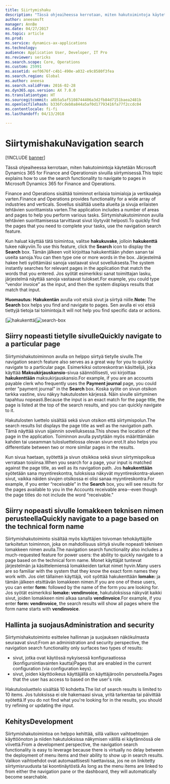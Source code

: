 ```yaml
---
title: Siirtymishaku
description: "Tässä ohjeaiheessa kerrotaan, miten hakutoimintoja käytetään Microsoft Dynamics 365 for Finance and Operationsin sivuilla siirtymisessä."
author: aneesmsft
manager: AnnBe
ms.date: 04/27/2017
ms.topic: article
ms.prod: 
ms.service: dynamics-ax-applications
ms.technology: 
audience: Application User, Developer, IT Pro
ms.reviewer: sericks
ms.search.scope: Core, Operations
ms.custom: 25991
ms.assetid: eef0676f-c4b1-490e-a032-e9c8580f3fea
ms.search.region: Global
ms.author: aneesa
ms.search.validFrom: 2016-02-28
ms.dyn365.ops.version: AX 7.0.0
ms.translationtype: HT
ms.sourcegitcommit: a8b5a5af5108744406a3d2fb84d7151baea2481b
ms.openlocfilehash: b336fcdeb0a844a5af0d17793416fa77f2ccdc04
ms.contentlocale: fi-fi
ms.lasthandoff: 04/13/2018

---
```


# <a name="navigation-search"></a><span data-ttu-id="50369-103">Siirtymishaku</span><span class="sxs-lookup"><span data-stu-id="50369-103">Navigation search</span></span>

[!INCLUDE [banner](../includes/banner.md)]

<span data-ttu-id="50369-104">Tässä ohjeaiheessa kerrotaan, miten hakutoimintoja käytetään Microsoft Dynamics 365 for Finance and Operationsin sivuilla siirtymisessä.</span><span class="sxs-lookup"><span data-stu-id="50369-104">This topic explains how to use the search functionality to navigate to pages in Microsoft Dynamics 365 for Finance and Operations.</span></span>

<span data-ttu-id="50369-105">Finance and Operations sisältää toiminnot erilaisia toimialoja ja vertikaaleja varten.</span><span class="sxs-lookup"><span data-stu-id="50369-105">Finance and Operations provides functionality for a wide array of industries and verticals.</span></span> <span data-ttu-id="50369-106">Sovellus sisältää useita alueita ja sivuja erilaisten tehtävien suorittamista varten.</span><span class="sxs-lookup"><span data-stu-id="50369-106">The application includes a number of areas and pages to help you perform various tasks.</span></span> <span data-ttu-id="50369-107">Siirtymishakutoiminnon avulla tehtävien suorittamisessa tarvittavat sivut löytyvät helposti.</span><span class="sxs-lookup"><span data-stu-id="50369-107">To quickly find the pages that you need to complete your tasks, use the navigation search feature.</span></span> 

<span data-ttu-id="50369-108">Kun haluat käyttää tätä toimintoa, valitse **hakukuvake**, jolloin **hakukenttä** tukee näkyviin.</span><span class="sxs-lookup"><span data-stu-id="50369-108">To use this feature, click the **Search** icon to display the **Search** box.</span></span> <span data-ttu-id="50369-109">Tämän jälkeen voit kirjoittaa hakukenttään yhden sanan tai useita sanoja.</span><span class="sxs-lookup"><span data-stu-id="50369-109">You can then type one or more words in the box.</span></span> <span data-ttu-id="50369-110">Järjestelmä hakee heti syöttämiäsi sanoja vastaavat sivut sovelluksesta.</span><span class="sxs-lookup"><span data-stu-id="50369-110">The system instantly searches for relevant pages in the application that match the words that you entered.</span></span> <span data-ttu-id="50369-111">Jos syötät esimerkiksi sanat toimittajan lasku, järjestelmä näyttää sanoja vastaavat tulokset.</span><span class="sxs-lookup"><span data-stu-id="50369-111">For example, you could type “vendor invoice” as the input, and then the system displays results that match that input.</span></span> 

<span data-ttu-id="50369-112">**Huomautus:** **Hakukentän** avulla voit etsiä sivut ja siirtyä niille.</span><span class="sxs-lookup"><span data-stu-id="50369-112">**Note:** The **Search** box helps you find and navigate to pages.</span></span> <span data-ttu-id="50369-113">Sen avulla ei voi etsiä tiettyjä tietoja tai toimintoja.</span><span class="sxs-lookup"><span data-stu-id="50369-113">It will not help you find specific data or actions.</span></span> 

<span data-ttu-id="50369-114">[![hakukenttä](media/navigation-search.png "Hakukenttä")</span><span class="sxs-lookup"><span data-stu-id="50369-114">[![search-box](media/navigation-search.png "Search box")</span></span> 

## <a name="quickly-navigate-to-a-particular-page"></a><span data-ttu-id="50369-115">Siirry nopeasti tietylle sivulle</span><span class="sxs-lookup"><span data-stu-id="50369-115">Quickly navigate to a particular page</span></span>
<span data-ttu-id="50369-116">Siirtymishakutoiminnon avulla on helppo siirtyä tietylle sivulle.</span><span class="sxs-lookup"><span data-stu-id="50369-116">The navigation search feature also serves as a great way for you to quickly navigate to a particular page.</span></span> <span data-ttu-id="50369-117">Esimerkiksi ostoreskontran käsittelijä, joka käyttää **Maksukirjauskansio**-sivua säännöllisesti, voi kirjoittaa **hakukenttään** maksukirjauskansio.</span><span class="sxs-lookup"><span data-stu-id="50369-117">For example, if you are an accounts payable clerk who frequently uses the **Payment journal** page, you could enter "payment journal" in the **Search** box.</span></span> <span data-ttu-id="50369-118">Koska syöte on sivun otsikon tarkka vastine, sivu näkyy hakutulosten kärjessä. Näin sivulle siirtyminen tapahtuu nopeasti.</span><span class="sxs-lookup"><span data-stu-id="50369-118">Because the input is an exact match for the page title, the page is listed at the top of the search results, and you can quickly navigate to it.</span></span> 

<span data-ttu-id="50369-119">Hakutulosten luettelo sisältää sekä sivun otsikon että siirtymispolun.</span><span class="sxs-lookup"><span data-stu-id="50369-119">The search results list displays the page title as well as the navigation path.</span></span> <span data-ttu-id="50369-120">Tämä näyttää sivun sijainnin sovelluksessa.</span><span class="sxs-lookup"><span data-stu-id="50369-120">This shows the location of the page in the application.</span></span> <span data-ttu-id="50369-121">Toiminnon avulla pystytään myös määrittämään kahden tai useamman tulosluettelossa olevan sivun erot.</span><span class="sxs-lookup"><span data-stu-id="50369-121">It also helps you differentiate between two or more similar pages in the results.</span></span> 

<span data-ttu-id="50369-122">Kun sivua haetaan, syötettä ja sivun otsikkoa sekä sivun siirtymispolkua verrataan toisiinsa.</span><span class="sxs-lookup"><span data-stu-id="50369-122">When you search for a page, your input is matched against the page title, as well as its navigation path.</span></span> <span data-ttu-id="50369-123">Jos **hakukenttään** syötetään sana myyntireskontra, tuloksissa näkyvät myyntireskontra-alueen sivut, vaikka näiden sivujen otsikossa ei olisi sanaa myyntireskontra.</span><span class="sxs-lookup"><span data-stu-id="50369-123">For example, if you enter “receivable” in the **Search** box, you will see results for the pages available to you in the Accounts receivable area--even though the page titles do not include the word “receivable."</span></span> 

## <a name="quickly-navigate-to-a-page-based-on-the-technical-form-name"></a><span data-ttu-id="50369-124">Siirry nopeasti sivulle lomakkeen teknisen nimen perusteella</span><span class="sxs-lookup"><span data-stu-id="50369-124">Quickly navigate to a page based on the technical form name</span></span>
<span data-ttu-id="50369-125">Siirtymishakutoiminto sisältää myös käyttäjien toivoman tehokäyttäjille tarkoitetun toiminnon, joka on mahdollisuus siirtyä sivulle nopeasti teknisen lomakkeen nimen avulla.</span><span class="sxs-lookup"><span data-stu-id="50369-125">The navigation search functionality also includes a much-requested feature for power users: the ability to quickly navigate to a page based on the technical form name.</span></span> <span data-ttu-id="50369-126">Monet käyttäjät tuntevat järjestelmän ja käsittelemiensä lomakkeiden tarkat nimet hyvin.</span><span class="sxs-lookup"><span data-stu-id="50369-126">Many users are so familiar with the system that they know the exact form names they work with.</span></span> <span data-ttu-id="50369-127">Jos olet tällainen käyttäjä, voit syöttää hakukenttään **lomake:** ja tämän jälkeen etsittävän lomakkeen nimen.</span><span class="sxs-lookup"><span data-stu-id="50369-127">If you are one of these users, you can enter **form:** followed by the name of the form you are looking for.</span></span> <span data-ttu-id="50369-128">Jos syötät esimerkiksi **lomake: vendinvoice**, hakutuloksissa näkyvät kaikki sivut, joiden lomakkeen nimi alkaa sanalla **vendinvoice**.</span><span class="sxs-lookup"><span data-stu-id="50369-128">For example, if you enter **form: vendinvoice**, the search results will show all pages where the form name starts with **vendinvoice**.</span></span> 

## <a name="administration-and-security"></a><span data-ttu-id="50369-129">Hallinta ja suojaus</span><span class="sxs-lookup"><span data-stu-id="50369-129">Administration and security</span></span>
<span data-ttu-id="50369-130">Siirtymishakutoiminto esittelee hallinnan ja suojauksen näkökulmasta seuraavat sivut:</span><span class="sxs-lookup"><span data-stu-id="50369-130">From an administration and security perspective, the navigation search functionality only surfaces two types of results:</span></span>

-   <span data-ttu-id="50369-131">sivut, jotka ovat käytössä nykyisessä konfiguraatiossa (konfigurointiavainten kautta)</span><span class="sxs-lookup"><span data-stu-id="50369-131">Pages that are enabled in the current configuration (via configuration keys).</span></span>
-   <span data-ttu-id="50369-132">sivut, joiden käyttöoikeus käyttäjällä on käyttäjäroolin perusteella.</span><span class="sxs-lookup"><span data-stu-id="50369-132">Pages that the user has access to based on the user's role.</span></span>

<span data-ttu-id="50369-133">Hakutulosluettelo sisältää 10 kohdetta.</span><span class="sxs-lookup"><span data-stu-id="50369-133">The list of search results is limited to 10 items.</span></span> <span data-ttu-id="50369-134">Jos tuloksissa ei ole hakemaasi sivua, yritä tarkentaa tai päivittää syötettä.</span><span class="sxs-lookup"><span data-stu-id="50369-134">If you do not find what you're looking for in the results, you should try refining or updating the input.</span></span> 

## <a name="development"></a><span data-ttu-id="50369-135">Kehitys</span><span class="sxs-lookup"><span data-stu-id="50369-135">Development</span></span> 
<span data-ttu-id="50369-136">Siirtymishakutoimintoa on helppo kehittää, sillä valikon vaihtoehtojen käyttöönoton ja niiden hakutuloksissa näkymisen välillä ei käytännössä ole viivettä.</span><span class="sxs-lookup"><span data-stu-id="50369-136">From a development perspective, the navigation search functionality is easy to leverage because there is virtually no delay between the deployment of menu items and their ability to show up in search results.</span></span> <span data-ttu-id="50369-137">Valikon vaihtoehdot ovat automaattisesti haettavissa, jos ne on linkitetty siirtymisruudusta tai koontinäytöstä.</span><span class="sxs-lookup"><span data-stu-id="50369-137">As long as the menu items are linked to from either the navigation pane or the dashboard, they will automatically become searchable.</span></span> 

